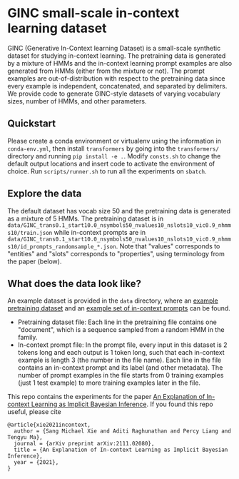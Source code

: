 # GINC small-scale in-context learning dataset

GINC (Generative In-Context learning Dataset) is a small-scale synthetic dataset for studying in-context learning.
The pretraining data is generated by a mixture of HMMs and the in-context learning prompt examples are also generated from HMMs (either from the mixture or not).
The prompt examples are out-of-distribution with respect to the pretraining data since every example is independent, concatenated, and separated by delimiters.
We provide code to generate GINC-style datasets of varying vocabulary sizes, number of HMMs, and other parameters.


## Quickstart
Please create a conda environment or virtualenv using the information in `conda-env.yml`, then install `transformers` by going into the `transformers/` directory and running `pip install -e .`.
Modify `consts.sh` to change the default output locations and insert code to activate the environment of choice.
Run `scripts/runner.sh` to run all the experiments on `sbatch`.

## Explore the data
The default dataset has vocab size 50 and the pretraining data is generated as a mixture of 5 HMMs.
The pretraining dataset is in `data/GINC_trans0.1_start10.0_nsymbols50_nvalues10_nslots10_vic0.9_nhmms10/train.json`
while in-context prompts are in `data/GINC_trans0.1_start10.0_nsymbols50_nvalues10_nslots10_vic0.9_nhmms10/id_prompts_randomsample_*.json`.
Note that "values" corresponds to "entities" and "slots" corresponds to "properties", using terminology from the paper (below).

## What does the data look like?
An example dataset is provided in the `data` directory, where an [example pretraining dataset](https://raw.githubusercontent.com/p-lambda/incontext-learning/main/data/GINC_trans0.1_start10.0_nsymbols50_nvalues10_nslots10_vic0.9_nhmms10/train.json) and an [example set of in-context prompts](https://raw.githubusercontent.com/p-lambda/incontext-learning/main/data/GINC_trans0.1_sta[…]0_nslots10_vic0.9_nhmms10/id_prompts_randomsample_3.json) can be found.

- Pretraining dataset file: Each line in the pretraining file contains one "document", which is a sequence sampled from a random HMM in the family.
- In-context prompt file: In the prompt file, every input in this dataset is 2 tokens long and each output is 1 token long, such that each in-context example is length 3 (the number in the file name). Each line in the file contains an in-context prompt and its label (and other metadata). The number of prompt examples in the file starts from 0 training examples (just 1 test example) to more training examples later in the file.

This repo contains the experiments for the paper [An Explanation of In-context Learning as Implicit Bayesian Inference](https://arxiv.org/abs/2111.02080). If you found this repo useful, please cite
```
@article{xie2021incontext,
  author = {Sang Michael Xie and Aditi Raghunathan and Percy Liang and Tengyu Ma},
  journal = {arXiv preprint arXiv:2111.02080},
  title = {An Explanation of In-context Learning as Implicit Bayesian Inference},
  year = {2021},
}
```

